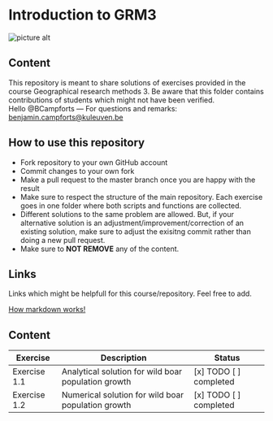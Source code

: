 Introduction to GRM3
===================
![picture alt](https://github.com/BCampforts/Introduction/blob/master/WildBoars.png "Repository containing solutions for the exercises of the course GRM3 2018")

## Content ##
This repository is meant to share solutions of exercises provided in the course Geographical research methods 3. 
Be aware that this folder contains contributions of students which might not have been verified.   
Hello @BCampforts —  For questions and remarks: benjamin.campforts@kuleuven.be


## How to use this repository ##
* Fork repository to your own GitHub account
* Commit changes to your own fork 
* Make a pull request to the master branch once you are happy with the result
* Make sure to respect the structure of the main repository. Each exercise goes in one folder where both scripts and functions are collected. 
* Different solutions to the same problem are allowed. But, if your alternative solution is an adjustment/improvement/correction of an existing solution, make sure to adjust the exisitng commit rather than doing a new pull request. 
* Make sure to **NOT REMOVE** any of the content. 

## Links ##
Links which might be helpfull for this course/repository. Feel free to add. 

[How markdown works!](https://guides.github.com/features/mastering-markdown/#examples)


## Content ##

Exercise	  | Description	|	Status
------------- | ------------	| -------------
Exercise 1.1 |	Analytical solution for wild boar population growth	|  [x] TODO  [ ] completed 
Exercise 1.2 |	Numerical solution for wild boar population growth	|  [x] TODO  [ ] completed 


